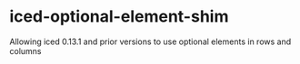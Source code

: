 # iced-optional-element-shim
Allowing iced 0.13.1 and prior versions to use optional elements in rows and columns
